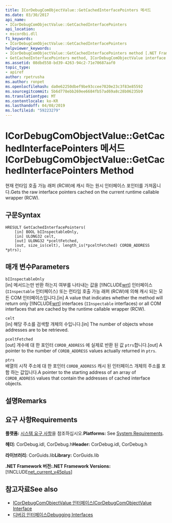 ```yaml
---
title: ICorDebugComObjectValue::GetCachedInterfacePointers 메서드
ms.date: 03/30/2017
api_name:
- ICorDebugComObjectValue::GetCachedInterfacePointers
api_location:
- mscordbi.dll
f1_keywords:
- ICorDebugComObjectValue::GetCachedInterfacePointers
helpviewer_keywords:
- ICorDebugComObjectValue::GetCachedInterfacePointers method [.NET Framework debugging]
- GetCachedInterfacePointers method, ICorDebugComObjectValue interface [.NET Framework debugging]
ms.assetid: 08dbd558-bd39-4263-94c2-71e70687aaf0
topic_type:
- apiref
author: rpetrusha
ms.author: ronpet
ms.openlocfilehash: da0e62250dbef9be93ccee7020e23c3f83e85592
ms.sourcegitcommit: 5b6d778ebb269ee6684fb57ad69a8c28b06235b9
ms.translationtype: MT
ms.contentlocale: ko-KR
ms.lasthandoff: 04/08/2019
ms.locfileid: "59223279"
---
```

# <a name="icordebugcomobjectvaluegetcachedinterfacepointers-method"></a><span data-ttu-id="0f0f9-102">ICorDebugComObjectValue::GetCachedInterfacePointers 메서드</span><span class="sxs-lookup"><span data-stu-id="0f0f9-102">ICorDebugComObjectValue::GetCachedInterfacePointers Method</span></span>
<span data-ttu-id="0f0f9-103">현재 런타임 호출 가능 래퍼 (RCW)에 캐시 하는 원시 인터페이스 포인터를 가져옵니다.</span><span class="sxs-lookup"><span data-stu-id="0f0f9-103">Gets the raw interface pointers cached on the current runtime callable wrapper (RCW).</span></span>  
  
## <a name="syntax"></a><span data-ttu-id="0f0f9-104">구문</span><span class="sxs-lookup"><span data-stu-id="0f0f9-104">Syntax</span></span>  
  
```  
HRESULT GetCachedInterfacePointers(  
    [in] BOOL bIInspectableOnly,  
    [in] ULONG32 celt,  
    [out] ULONG32 *pceltFetched,  
    [out, size_is(celt), length_is(*pceltFetched) CORDB_ADDRESS *ptrs);  
```  
  
## <a name="parameters"></a><span data-ttu-id="0f0f9-105">매개 변수</span><span class="sxs-lookup"><span data-stu-id="0f0f9-105">Parameters</span></span>  
 `bIInspectableOnly`  
 <span data-ttu-id="0f0f9-106">[in] 메서드는만 반환 하는지 여부를 나타내는 값을 [!INCLUDE[wrt](../../../../includes/wrt-md.md)] 인터페이스 (`IInspectable` 인터페이스) 또는 런타임 호출 가능 래퍼 (RCW)에 의해 캐시 되는 모든 COM 인터페이스입니다.</span><span class="sxs-lookup"><span data-stu-id="0f0f9-106">[in] A value that indicates whether the method will return only [!INCLUDE[wrt](../../../../includes/wrt-md.md)] interfaces (`IInspectable` interfaces) or all COM interfaces that are cached by the runtime callable wrapper (RCW).</span></span>  
  
 `celt`  
 <span data-ttu-id="0f0f9-107">[in] 해당 주소를 검색할 개체의 수입니다.</span><span class="sxs-lookup"><span data-stu-id="0f0f9-107">[in] The number of objects whose addresses are to be retrieved.</span></span>  
  
 `pceltFetched`  
 <span data-ttu-id="0f0f9-108">[out] 개수에 대 한 포인터 `CORDB_ADDRESS` 에 실제로 반환 된 값 `ptrs`합니다.</span><span class="sxs-lookup"><span data-stu-id="0f0f9-108">[out] A pointer to the number of `CORDB_ADDRESS` values actually returned in `ptrs`.</span></span>  
  
 `ptrs`  
 <span data-ttu-id="0f0f9-109">배열의 시작 주소에 대 한 포인터 `CORDB_ADDRESS` 캐시 된 인터페이스 개체의 주소를 포함 하는 값입니다.</span><span class="sxs-lookup"><span data-stu-id="0f0f9-109">A pointer to the starting address of an array of `CORDB_ADDRESS` values that contain the addresses of cached interface objects.</span></span>  
  
## <a name="remarks"></a><span data-ttu-id="0f0f9-110">설명</span><span class="sxs-lookup"><span data-stu-id="0f0f9-110">Remarks</span></span>  
  
## <a name="requirements"></a><span data-ttu-id="0f0f9-111">요구 사항</span><span class="sxs-lookup"><span data-stu-id="0f0f9-111">Requirements</span></span>  
 <span data-ttu-id="0f0f9-112">**플랫폼:** [시스템 요구 사항](../../../../docs/framework/get-started/system-requirements.md)을 참조하십시오.</span><span class="sxs-lookup"><span data-stu-id="0f0f9-112">**Platforms:** See [System Requirements](../../../../docs/framework/get-started/system-requirements.md).</span></span>  
  
 <span data-ttu-id="0f0f9-113">**헤더:** CorDebug.idl, CorDebug.h</span><span class="sxs-lookup"><span data-stu-id="0f0f9-113">**Header:** CorDebug.idl, CorDebug.h</span></span>  
  
 <span data-ttu-id="0f0f9-114">**라이브러리:** CorGuids.lib</span><span class="sxs-lookup"><span data-stu-id="0f0f9-114">**Library:** CorGuids.lib</span></span>  
  
 **<span data-ttu-id="0f0f9-115">.NET Framework 버전:</span><span class="sxs-lookup"><span data-stu-id="0f0f9-115">.NET Framework Versions:</span></span>** [!INCLUDE[net_current_v45plus](../../../../includes/net-current-v45plus-md.md)]  
  
## <a name="see-also"></a><span data-ttu-id="0f0f9-116">참고자료</span><span class="sxs-lookup"><span data-stu-id="0f0f9-116">See also</span></span>

- [<span data-ttu-id="0f0f9-117">ICorDebugComObjectValue 인터페이스</span><span class="sxs-lookup"><span data-stu-id="0f0f9-117">ICorDebugComObjectValue Interface</span></span>](../../../../docs/framework/unmanaged-api/debugging/icordebugcomobjectvalue-interface.md)
- [<span data-ttu-id="0f0f9-118">디버깅 인터페이스</span><span class="sxs-lookup"><span data-stu-id="0f0f9-118">Debugging Interfaces</span></span>](../../../../docs/framework/unmanaged-api/debugging/debugging-interfaces.md)
